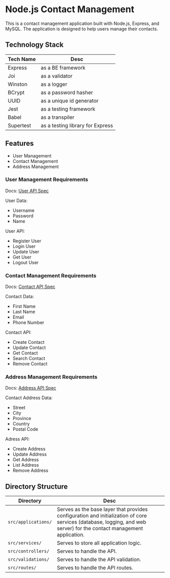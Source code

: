 # Node.js Contact Management

This is a contact management application built with Node.js, Express, and MySQL. The application is designed to help users manage their contacts.

## Technology Stack
| Tech Name | Desc                             |
| --------- | -------------------------------- |
| Express   | as a BE framework                |
| Joi       | as a validator                   |
| Winston   | as a logger                      |
| BCrypt    | as a password hasher             |
| UUID      | as a unique id generator         |
| Jest      | as a testing framework           |
| Babel     | as a transpiler                  |
| Supertest | as a testing library for Express |

## Features
- User Management
- Contact Management
- Address Management

### User Management Requirements
Docs: [User API Spec](docs/user.md)

User Data:
- Username
- Password
- Name

User API:
- Register User
- Login User
- Update User
- Get User
- Logout User

### Contact Management Requirements
Docs: [Contact API Spec](docs/contact.md)


Contact Data:
- First Name
- Last Name
- Email
- Phone Number

Contact API:
- Create Contact
- Update Contact
- Get Contact
- Search Contact
- Remove Contact

### Address Management Requirements
Docs: [Address API Spec](docs/address.md)

Contact Address Data:
- Street
- City
- Province
- Country
- Postal Code

Adress API:
- Create Address
- Update Address
- Get Address
- List Address
- Remove Address

## Directory Structure

| Directory           | Desc                                                                                                                                                                 |
| ------------------- | -------------------------------------------------------------------------------------------------------------------------------------------------------------------- |
| `src/applications/` | Serves as the base layer that provides configuration and initialization of core services (database, logging, and web server) for the contact management application. |
| `src/services/`     | Serves to store all application logic.                                                                                                                               |
| `src/controllers/`  | Serves to handle the API.                                                                                                                                            |
| `src/validations/`  | Serves to handle the API validation.                                                                                                                                 |
| `src/routes/`       | Serves to handle the API routes.                                                                                                                                     |
